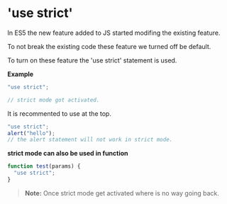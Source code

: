 # 'use strict'

In ES5 the new feature added to JS started modifing the existing feature.

To not break the existing code these feature we turned off be default.

To turn on these feature the 'use strict' statement is used.

**Example**

```javascript
"use strict";

// strict mode got activated.
```

It is recommented to use at the top.

```javascript
"use strict";
alert("hello");
// the alert statement will not work in strict mode.
```

**strict mode can also be used in function**

```javascript
function test(params) {
  "use strict";
}
```
 > **Note:** Once strict mode get activated where is no way going back.